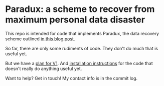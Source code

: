 # Paradux: a scheme to recover from maximum personal data disaster

This repo is intended for code that implements Paradux, the data
recovery scheme outlined
[in this blog post](https://upon2020.com/blog/2019/01/paradux-a-scheme-to-recover-from-maximum-personal-data-disaster/).

So far, there are only some rudiments of code. They don't do much
that is useful yet.

But we have a [plan for V1](docs/v1-plan.md). And
[installation instructions](docs/install.md) for the code that doesn't
really do anything useful yet.

Want to help? Get in touch! My contact info is in the commit log.

